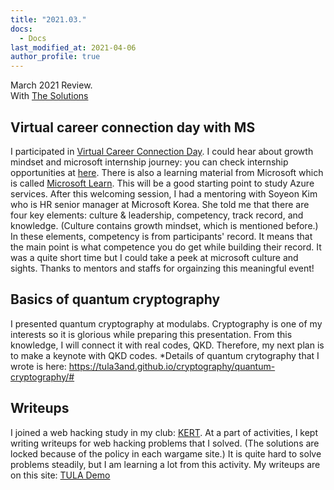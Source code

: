 ```yaml
---
title: "2021.03."
docs:
  - Docs
last_modified_at: 2021-04-06
author_profile: true
---
```


March 2021 Review.<br/>
With [The Solutions](https://youtube.com/playlist?list=OLAK5uy_n9JdIpq-bqcciewPf-WjfuP3_SJ4WKa2U)

## Virtual career connection day with MS

I participated in [Virtual Career Connection Day](https://www.wiset.or.kr/contents/information_view.jsp?sc_tab=1&sc_type=1&sc_page=1&pk_seq=34285&sc_cond=1&page=1).
I could hear about growth mindset and microsoft internship journey: you can check internship opportunities at
[here](https://careers.microsoft.com/students/us/en/us-ur-intern-results).
There is also a learning material from Microsoft which is called [Microsoft Learn](https://docs.microsoft.com/ko-kr/learn/).
This will be a good starting point to study Azure services.
After this welcoming session, I had a mentoring with Soyeon Kim who is HR senior manager at Microsoft Korea.
She told me that there are four key elements: culture & leadership, competency, track record, and knowledge.
(Culture contains growth mindset, which is mentioned before.)
In these elements, competency is from participants' record.
It means that the main point is what competence you do get while building their record.
It was a quite short time but I could take a peek at microsoft culture and sights.
Thanks to mentors and staffs for orgainzing this meaningful event!

## Basics of quantum cryptography

I presented quantum cryptography at modulabs.
Cryptography is one of my interests so it is glorious while preparing this presentation.
From this knowledge, I will connect it with real codes, QKD.
Therefore, my next plan is to make a keynote with QKD codes.
*Details of quantum crytography that I wrote is here: https://tula3and.github.io/cryptography/quantum-cryptography/#

## Writeups

I joined a web hacking study in my club: [KERT](https://github.com/KERT-core).
At a part of activities, I kept writing writeups for web hacking problems that I solved.
(The solutions are locked because of the policy in each wargame site.)
It is quite hard to solve problems steadily, but I am learning a lot from this activity.
My writeups are on this site: [TULA Demo](https://tula3and.tistory.com/)
